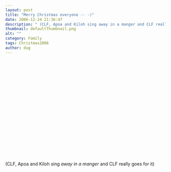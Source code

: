```yaml
---
layout: post
title: "Merry Christmas everyone -- -)"
date: 2006-12-24 21:36:47
description: " (CLF, Apoa and Kiloh sing away in a manger and CLF really goes for it)&#8230;"
thumbnail: defaultThumbnail.png
alt: ""
category: Family
tags: Christmas2006
author: dug
---
```


<p><object width="370" height="305"> <param name="movie" value="http://www.youtube.com/v/kSou7Nyj7gA"> </param> <embed src="http://www.youtube.com/v/kSou7Nyj7gA" type="application/x-shockwave-flash" width="370" height="305"> </embed> </object></p>

<p>(CLF, Apoa and Kiloh sing <em>away in a manger</em> and <span class="caps">CLF </span>really goes for it)</p>
